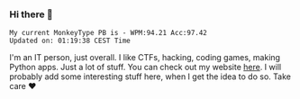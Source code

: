 ### Hi there 👋
<!-- PB START -->
```
My current MonkeyType PB is - WPM:94.21 Acc:97.42
Updated on: 01:19:38 CEST Time
```
<!-- PB END -->
I'm an IT person, just overall. I like CTFs, hacking, coding games, making Python apps. Just a lot of stuff.
You can check out my website [here](https://skill3472.github.io/).
I will probably add some interesting stuff here, when I get the idea to do so. Take care ❤️
